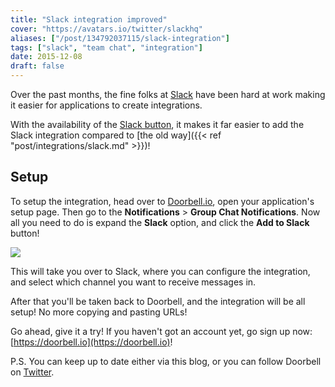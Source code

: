 ```yaml
---
title: "Slack integration improved"
cover: "https://avatars.io/twitter/slackhq"
aliases: ["/post/134792037115/slack-integration"]
tags: ["slack", "team chat", "integration"]
date: 2015-12-08
draft: false
---
```


Over the past months, the fine folks at [Slack](https://slack.com) have been hard at work making it easier for applications to create integrations.

With the availability of the [Slack button](https://api.slack.com/docs/slack-button), it makes it far easier to add the Slack integration compared to [the old way]({{< ref "post/integrations/slack.md" >}})!

<!--more-->

## Setup

To setup the integration, head over to [Doorbell.io](https://doorbell.io), open your application's setup page. Then go to the **Notifications** > **Group Chat Notifications**. Now all you need to do is expand the **Slack** option, and click the **Add to Slack** button!

![](/img/integrations/chat/slack/new-slack-button.png)

This will take you over to Slack, where you can configure the integration, and select which channel you want to receive messages in.

After that you'll be taken back to Doorbell, and the integration will be all setup! No more copying and pasting URLs!

Go ahead, give it a try! If you haven't got an account yet, go sign up now: [https://doorbell.io](https://doorbell.io)!

P.S. You can keep up to date either via this blog, or you can follow Doorbell on [Twitter](https://twitter.com/doorbell_io).
